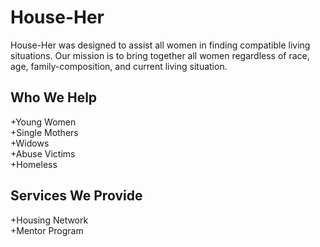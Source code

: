 # House-Her
House-Her was designed to assist all women in finding compatible living situations. Our mission is to bring together all women regardless of race, age, family-composition, and current living situation. 
## Who We Help
+Young Women       
+Single Mothers     
+Widows     
+Abuse Victims     
+Homeless     
## Services We Provide
+Housing Network    
+Mentor Program    
